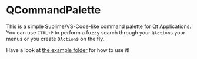 # QCommandPalette

This is a simple Sublime/VS-Code-like command palette for Qt Applications.
You can use `CTRL+P` to perform a fuzzy search through your `QAction`s your menus or you create `QAction`s on the fly.

Have a look at [the example folder](example) for how to use it!
